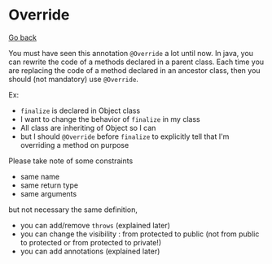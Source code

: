# Override

[Go back](..)

You must have seen this annotation ``@Override`` a lot until now.
In java, you can rewrite the code of a methods declared in a
parent class. Each time you are replacing the code of a method 
declared in an ancestor class, then you should (not mandatory)
use ``@Override``.

Ex:

* ``finalize`` is declared in Object class
* I want to change the behavior of ``finalize`` in my class
* All class are inheriting of Object so I can
* but I should ``@Override`` before `finalize` to
explicitly tell that I'm overriding a method on purpose

Please take note of some constraints

* same name
* same return type
* same arguments

but not necessary the same definition,

* you can add/remove ``throws`` (explained later)
* you can change the visibility : from protected to public
  (not from public to protected or from protected to private!)
* you can add annotations (explained later)